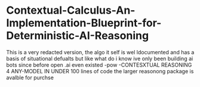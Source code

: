 # Contextual-Calculus-An-Implementation-Blueprint-for-Deterministic-AI-Reasoning
This is a very redacted version,  the algo it self is wel ldocumented and has a basis  of situational defualts  but  like what do i know ive only been building  ai bots since before open .ai even existed   -pow -CONTESXTUAL  REASONING  4 ANY-MODEL  IN UNDER 100 lines of code  the larger reasonong package is avalble for purchse 
